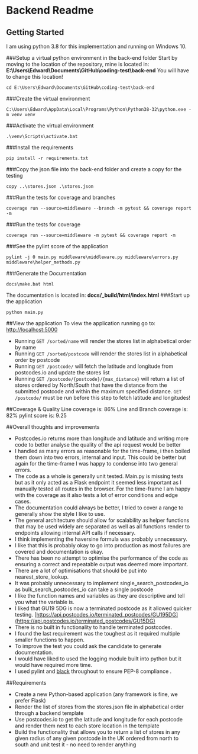 # Backend Readme
## Getting Started
I am using python 3.8 for this implementation and running on Windows 10.

###Setup a virtual python environment in the back-end folder
Start by moving to the location of the repository, mine is located in: **E:\Users\Edward\Documents\GitHub\coding-test\back-end** You will have to change this location!
```
cd E:\Users\Edward\Documents\GitHub\coding-test\back-end
```
###Create the virtual environment
```
C:\Users\Edward\AppData\Local\Programs\Python\Python38-32\python.exe -m venv venv
```
###Activate the virtual environment
```
.\venv\Scripts\activate.bat
```
###Install the requirements
```
pip install -r requirements.txt
```
###Copy the json file into the back-end folder and create a copy for the testing
```
copy ..\stores.json .\stores.json
```
###Run the tests for coverage and branches
```
coverage run --source=middleware --branch -m pytest && coverage report -m
```
###Run the tests for coverage
```
coverage run --source=middleware -m pytest && coverage report -m
```
###See the pylint score of the application
```
pylint -j 0 main.py middleware\middleware.py middleware\errors.py middleware\helper_methods.py
```
###Generate the Documentation
```
docs\make.bat html
```
The documentation is located in: **docs/_build/html/index.html**
###Start up the application
```
python main.py
```
##View the application
To view the application running go to: [http://localhost:5000](http://localhost:5000)
- Running `GET /sorted/name` will render the stores list in alphabetical order by name
- Running `GET /sorted/postcode` will render the stores list in alphabetical order by postcode
- Running `GET /postcode/` will fetch the latitude and longitude from postcodes.io and update the stores list
- Running `GET /postcode/{postcode}/{max_distance}` will return a list of stores ordered by North/South that have the distance from the submitted postcode and within the maximum specified distance. `GET /postcode/` must be run before this step to fetch latitude and longitudes!

##Coverage & Quality
Line coverage is: 86%
Line and Branch coverage is: 82%
pylint score is: 9.25

##Overall thoughts and improvements
- Postcodes.io returns more than longitude and latitude and writing more code to better analyse the quality of the api request would be better
- I handled as many errors as reasonable for the time-frame, i then boiled them down into two errors, internal and input. This could be better but again for the time-frame I was happy to condense into two general errors.
- The code as a whole is generally unit tested. Main.py is missing tests but as it only acted as a Flask endpoint it seemed less important as I manually tested all routes in the browser. For the time-frame I am happy with the coverage as it also tests a lot of error conditions and edge cases.
- The documentation could always be better, I tried to cover a range to generally show the style I like to use.
- The general architecture should allow for scalability as helper functions that may be used widely are separated as well as all functions render to endpoints allowing internal API calls if necessary.
- I think implementing the haversine formula was probably unnecessary.
- I like that this is probably okay to go into production as most failures are covered and documentation is okay.
- There has been no attempt to optimise the performance of the code as ensuring a correct and repeatable output was deemed more important.
- There are a lot of optimisations that should be put into nearest_store_lookup.
- It was probably unnecessary to implement single_search_postcodes_io as bulk_search_postcodes_io can take a single postcode
- I like the function names and variables as they are descriptive and tell you what the variable is.
- I liked that GU19 5DG is now a terminated postcode as it allowed quicker testing. [https://api.postcodes.io/terminated_postcodes/GU195DG](https://api.postcodes.io/terminated_postcodes/GU15DG)
- There is no built in functionality to handle terminated postcodes.
- I found the last requirement was the toughest as it required multiple smaller functions to happen.
- To improve the test you could ask the candidate to generate documentation.
- I would have liked to used the logging module built into python but it would have required more time.
- I used pylint and [black](https://black.readthedocs.io/en/stable/) throughout to ensure PEP-8 compliance .

##Requirements
- Create a new Python-based application (any framework is fine, we prefer Flask)
- Render the list of stores from the stores.json file in alphabetical order through a backend template
- Use postcodes.io to get the latitude and longitude for each postcode and render them next to each store location in the template
- Build the functionality that allows you to return a list of stores in any given radius of any given postcode in the UK ordered from north to south and unit test it - no need to render anything